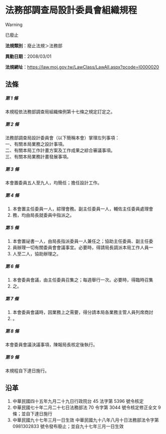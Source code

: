 # 法務部調查局設計委員會組織規程
> [!WARNING]
> 已廢止

**法規類別**：廢止法規＞法務部

**異動日期**：2008/03/01  

**法規網址**：https://law.moj.gov.tw/LawClass/LawAll.aspx?pcode=I0000020



## 法條
##### 第 1 條
本規程依法務部調查局組織條例第十七條之規定訂定之。

##### 第 2 條
法務部調查局設計委員會（以下簡稱本會）掌理左列事項：  
一、有關本局業務之設計事項。  
二、有關本局工作計畫方案及工作成果之綜合審議事項。  
三、有關本局業務計畫發展事項。

##### 第 3 條
本會置委員五人至九人，均簡任；擔任設計工作。

##### 第 4 條
1. 本會置主任委員一人，綜理會務。副主任委員一人，輔佐主任委員處理會
1. 務，均由局長就委員中指派之。

##### 第 5 條
1. 本會置祕書一人，由局長指派委員一人兼任之；協助主任委員、副主任委
1. 員辦理一切有關委員會會議事宜。必要時，得請局長調派本局工作人員一
1. 人至二人，協助辦理之。

##### 第 6 條
1. 本會委員會議，由主任委員召集之；每週舉行一次。必要時，得臨時召集
1. 之。

##### 第 7 條
1. 本會委員會議時，因業務上之需要，得分請本局各業務主管人員列席商討
1. 。

##### 第 8 條
本會委員會議決議事項，陳報局長核定後執行。

##### 第 9 條
本規程自下達日施行。

## 沿革
1. 中華民國四十五年九月二十九日行政院台 45 法字第 5396 號令核定  
1. 中華民國七十年二月二十七日法務部法 70 令字第 3044 號令核定修正全文 9  條；並自下達日施行   
1. 中華民國九十七年三月一日生效                                  中華民國九十八年八月十日法務部法令字第 0981302833 號令發布廢止；並自九十七年三月一日生效                                                                     
